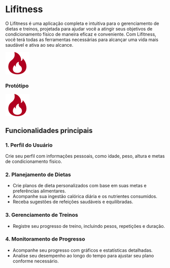 # Lifitness

O Lifitness é uma aplicação completa e intuitiva para o gerenciamento de dietas e treinos, projetada para ajudar você a atingir seus objetivos de condicionamento físico de maneira eficaz e conveniente. Com Lifitness, você terá todas as ferramentas necessárias para alcançar uma vida mais saudável e ativa ao seu alcance.

![Lifitness Logo](https://github.com/Joao-Lucas-de-Oliveira-Lima/Lifitness-Kotlin/blob/main/public/LifitnessLogo.png)

### Protótipo

![Lifitness Logo](https://raw.githubusercontent.com/Joao-Lucas-de-Oliveira-Lima/Lifitness-Kotlin/main/public/LifitnessLogo.png)

## Funcionalidades principais

### 1. Perfil do Usuário

Crie seu perfil com informações pessoais, como idade, peso, altura e metas de condicionamento físico.

### 2. Planejamento de Dietas

* Crie planos de dieta personalizados com base em suas metas e preferências alimentares.
* Acompanhe sua ingestão calórica diária e os nutrientes consumidos.
* Receba sugestões de refeições saudáveis e equilibradas.

### 3. Gerenciamento de Treinos
* Registre seu progresso de treino, incluindo pesos, repetições e duração.

### 4. Monitoramento de Progresso
* Acompanhe seu progresso com gráficos e estatísticas detalhadas.
* Analise seu desempenho ao longo do tempo para ajustar seu plano conforme necessário.
